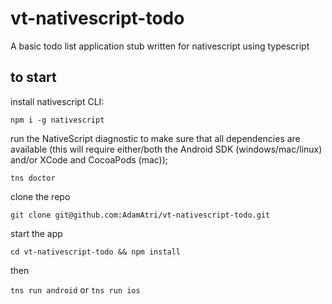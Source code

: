 # vt-nativescript-todo
A basic todo list application stub written for nativescript using typescript


## to start

install nativescript CLI:

`npm i -g nativescript`

run the NativeScript diagnostic to make sure that all dependencies are available
(this will require either/both the Android SDK (windows/mac/linux) and/or XCode and
CocoaPods (mac));

`tns doctor`

clone the repo 

`git clone git@github.com:AdamAtri/vt-nativescript-todo.git` 

start the app

`cd vt-nativescript-todo && npm install`

then

`tns run android` or `tns run ios`


